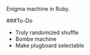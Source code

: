 Enigma machine in Ruby.

###To-Do
*   Truly randomized shuffle
*   Bombe machine
*   Make plugboard selectable
